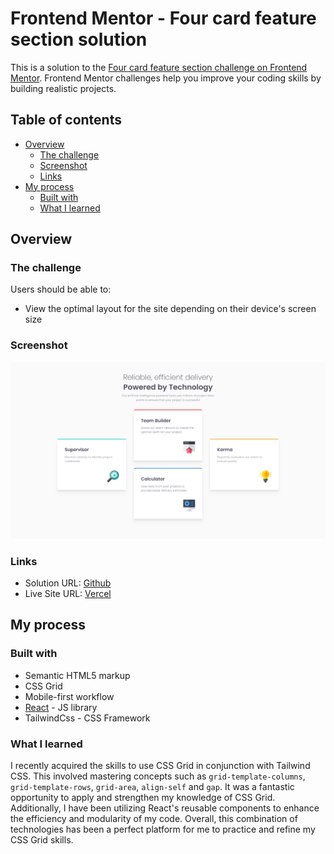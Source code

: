 # Frontend Mentor - Four card feature section solution

This is a solution to the [Four card feature section challenge on Frontend Mentor](https://www.frontendmentor.io/challenges/four-card-feature-section-weK1eFYK). Frontend Mentor challenges help you improve your coding skills by building realistic projects.

## Table of contents

- [Overview](#overview)
  - [The challenge](#the-challenge)
  - [Screenshot](#screenshot)
  - [Links](#links)
- [My process](#my-process)
  - [Built with](#built-with)
  - [What I learned](#what-i-learned)

## Overview

### The challenge

Users should be able to:

- View the optimal layout for the site depending on their device's screen size

### Screenshot

![](./screenshot.png)

### Links

- Solution URL: [Github](https://github.com/Adel-Harrat/FM-Four-card-feature-section)
- Live Site URL: [Vercel](https://fm-four-card-feature-section-rosy.vercel.app/)

## My process

### Built with

- Semantic HTML5 markup
- CSS Grid
- Mobile-first workflow
- [React](https://reactjs.org/) - JS library
- TailwindCss - CSS Framework

### What I learned

I recently acquired the skills to use CSS Grid in conjunction with Tailwind CSS. This involved mastering concepts such as `grid-template-columns`, `grid-template-rows`, `grid-area`, `align-self` and `gap`. It was a fantastic opportunity to apply and strengthen my knowledge of CSS Grid. Additionally, I have been utilizing React's reusable components to enhance the efficiency and modularity of my code. Overall, this combination of technologies has been a perfect platform for me to practice and refine my CSS Grid skills.
